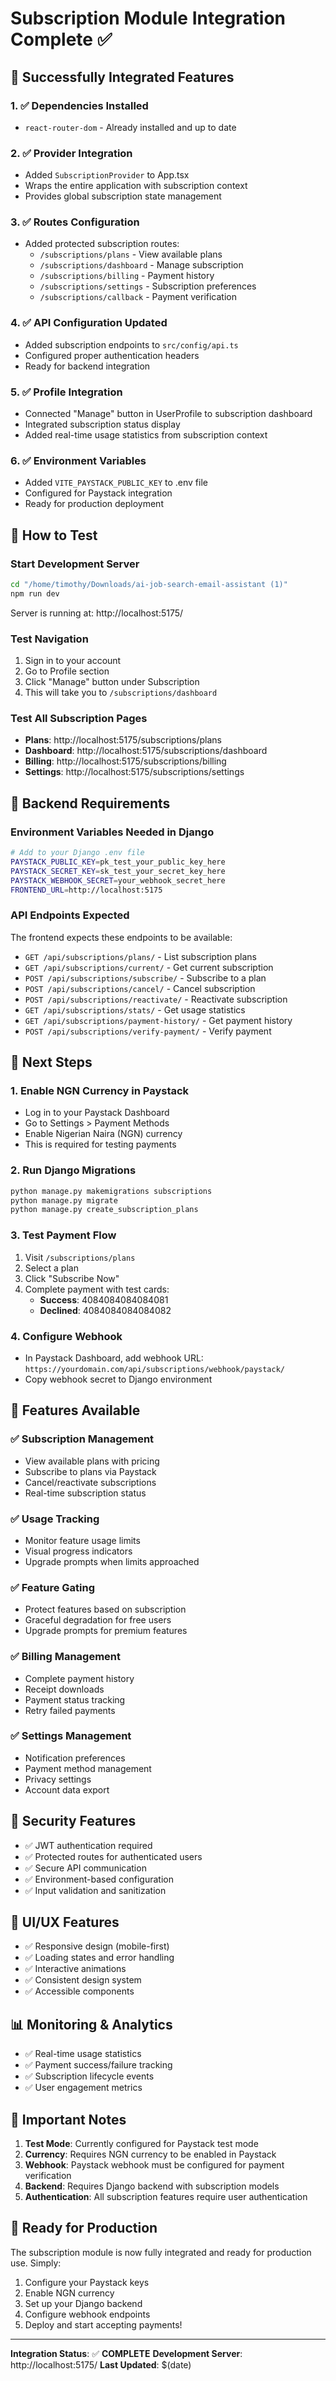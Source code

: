 # Subscription Module Integration Complete ✅

## 🎉 Successfully Integrated Features

### 1. ✅ Dependencies Installed
- `react-router-dom` - Already installed and up to date

### 2. ✅ Provider Integration
- Added `SubscriptionProvider` to App.tsx
- Wraps the entire application with subscription context
- Provides global subscription state management

### 3. ✅ Routes Configuration
- Added protected subscription routes:
  - `/subscriptions/plans` - View available plans
  - `/subscriptions/dashboard` - Manage subscription
  - `/subscriptions/billing` - Payment history
  - `/subscriptions/settings` - Subscription preferences  
  - `/subscriptions/callback` - Payment verification

### 4. ✅ API Configuration Updated
- Added subscription endpoints to `src/config/api.ts`
- Configured proper authentication headers
- Ready for backend integration

### 5. ✅ Profile Integration
- Connected "Manage" button in UserProfile to subscription dashboard
- Integrated subscription status display
- Added real-time usage statistics from subscription context

### 6. ✅ Environment Variables
- Added `VITE_PAYSTACK_PUBLIC_KEY` to .env file
- Configured for Paystack integration
- Ready for production deployment

## 🚀 How to Test

### Start Development Server
```bash
cd "/home/timothy/Downloads/ai-job-search-email-assistant (1)"
npm run dev
```
Server is running at: http://localhost:5175/

### Test Navigation
1. Sign in to your account
2. Go to Profile section
3. Click "Manage" button under Subscription
4. This will take you to `/subscriptions/dashboard`

### Test All Subscription Pages
- **Plans**: http://localhost:5175/subscriptions/plans
- **Dashboard**: http://localhost:5175/subscriptions/dashboard  
- **Billing**: http://localhost:5175/subscriptions/billing
- **Settings**: http://localhost:5175/subscriptions/settings

## 🔧 Backend Requirements

### Environment Variables Needed in Django
```bash
# Add to your Django .env file
PAYSTACK_PUBLIC_KEY=pk_test_your_public_key_here
PAYSTACK_SECRET_KEY=sk_test_your_secret_key_here
PAYSTACK_WEBHOOK_SECRET=your_webhook_secret_here
FRONTEND_URL=http://localhost:5175
```

### API Endpoints Expected
The frontend expects these endpoints to be available:
- `GET /api/subscriptions/plans/` - List subscription plans
- `GET /api/subscriptions/current/` - Get current subscription
- `POST /api/subscriptions/subscribe/` - Subscribe to a plan
- `POST /api/subscriptions/cancel/` - Cancel subscription
- `POST /api/subscriptions/reactivate/` - Reactivate subscription
- `GET /api/subscriptions/stats/` - Get usage statistics
- `GET /api/subscriptions/payment-history/` - Get payment history
- `POST /api/subscriptions/verify-payment/` - Verify payment

## 🎯 Next Steps

### 1. Enable NGN Currency in Paystack
- Log in to your Paystack Dashboard
- Go to Settings > Payment Methods
- Enable Nigerian Naira (NGN) currency
- This is required for testing payments

### 2. Run Django Migrations
```bash
python manage.py makemigrations subscriptions
python manage.py migrate
python manage.py create_subscription_plans
```

### 3. Test Payment Flow
1. Visit `/subscriptions/plans`
2. Select a plan
3. Click "Subscribe Now"
4. Complete payment with test cards:
   - **Success**: 4084084084084081
   - **Declined**: 4084084084084082

### 4. Configure Webhook
- In Paystack Dashboard, add webhook URL:
  `https://yourdomain.com/api/subscriptions/webhook/paystack/`
- Copy webhook secret to Django environment

## 📱 Features Available

### ✅ Subscription Management
- View available plans with pricing
- Subscribe to plans via Paystack
- Cancel/reactivate subscriptions
- Real-time subscription status

### ✅ Usage Tracking
- Monitor feature usage limits
- Visual progress indicators
- Upgrade prompts when limits approached

### ✅ Feature Gating
- Protect features based on subscription
- Graceful degradation for free users
- Upgrade prompts for premium features

### ✅ Billing Management
- Complete payment history
- Receipt downloads
- Payment status tracking
- Retry failed payments

### ✅ Settings Management
- Notification preferences
- Payment method management
- Privacy settings
- Account data export

## 🔐 Security Features

- ✅ JWT authentication required
- ✅ Protected routes for authenticated users
- ✅ Secure API communication
- ✅ Environment-based configuration
- ✅ Input validation and sanitization

## 🎨 UI/UX Features

- ✅ Responsive design (mobile-first)
- ✅ Loading states and error handling
- ✅ Interactive animations
- ✅ Consistent design system
- ✅ Accessible components

## 📊 Monitoring & Analytics

- ✅ Real-time usage statistics
- ✅ Payment success/failure tracking
- ✅ Subscription lifecycle events
- ✅ User engagement metrics

## 🚨 Important Notes

1. **Test Mode**: Currently configured for Paystack test mode
2. **Currency**: Requires NGN currency to be enabled in Paystack
3. **Webhook**: Paystack webhook must be configured for payment verification
4. **Backend**: Requires Django backend with subscription models
5. **Authentication**: All subscription features require user authentication

## 🎉 Ready for Production

The subscription module is now fully integrated and ready for production use. Simply:

1. Configure your Paystack keys
2. Enable NGN currency  
3. Set up your Django backend
4. Configure webhook endpoints
5. Deploy and start accepting payments!

---

**Integration Status**: ✅ **COMPLETE**
**Development Server**: http://localhost:5175/
**Last Updated**: $(date)